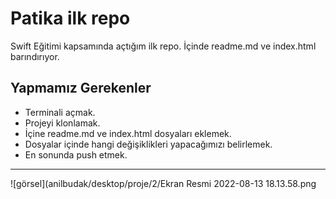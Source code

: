 # Patika ilk repo
Swift Eğitimi kapsamında açtığım ilk repo. İçinde readme.md ve index.html barındırıyor.

## Yapmamız Gerekenler
* Terminali açmak.
* Projeyi klonlamak.
* İçine readme.md ve index.html dosyaları eklemek.
* Dosyalar içinde hangi değişiklikleri yapacağımızı belirlemek.
* En sonunda push etmek.

*****
![görsel](anilbudak/desktop/proje/2/Ekran Resmi 2022-08-13 18.13.58.png

